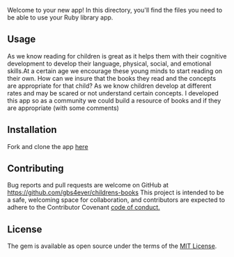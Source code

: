 Welcome to your new app! In this directory, you'll find the files you need to be able to use  your Ruby library  app.

## Usage
As we know  reading for children is great as it helps them   with their cognitive development to develop their  language, physical, social, and emotional skills.At a certain age we encourage these young minds to start reading on their own. How can we insure that the books they read and the concepts are  appropriate for that child? As we know children develop at different rates and may be scared or not understand certain concepts.  I developed this app so as a community we could build a resource of books and if they are appropriate (with some comments)

## Installation
Fork  and clone the app [here]( https://github.com/gbs4ever/childrens-books) 

## Contributing

Bug reports and pull requests are welcome on GitHub at https://github.com/gbs4ever/childrens-books
This project is intended to be a safe, welcoming space for collaboration, and contributors are expected to adhere to the Contributor Covenant [code of conduct.](https://www.contributor-covenant.org/)



## License

The gem is available as open source under the terms of the [MIT License](https://opensource.org/licenses/MIT).

